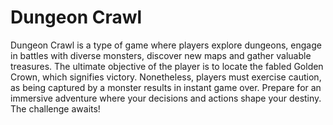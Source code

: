 # Dungeon Crawl

Dungeon Crawl is a type of game where players explore dungeons, engage in battles with diverse monsters, discover new maps and gather valuable treasures.
The ultimate objective of the player is to locate the fabled Golden Crown, which signifies victory. 
Nonetheless, players must exercise caution, as being captured by a monster results in instant game over. 
Prepare for an immersive adventure where your decisions and actions shape your destiny.
The challenge awaits!